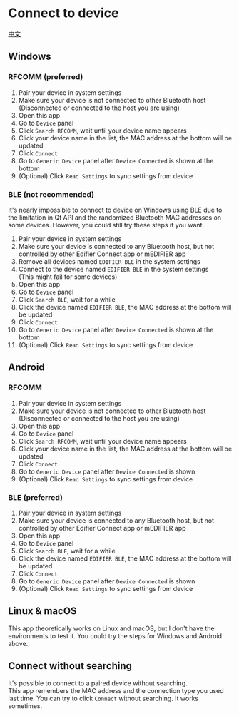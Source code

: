 # Connect to device

[中文](./connect_zh_CN.md)  
## Windows
### RFCOMM (preferred)

1. Pair your device in system settings
2. Make sure your device is not connected to other Bluetooth host  
(Disconnected or connected to the host you are using)
3. Open this app
4. Go to `Device` panel
5. Click `Search RFCOMM`, wait until your device name appears
6. Click your device name in the list, the MAC address at the bottom will be updated
7. Click `Connect`
8. Go to `Generic Device` panel after `Device Connected` is shown at the bottom
9. (Optional) Click `Read Settings` to sync settings from device

### BLE (not recommended)
It's nearly impossible to connect to device on Windows using BLE due to the limitation in Qt API and the randomized Bluetooth MAC addresses on some devices. However, you could still try these steps if you want.

1. Pair your device in system settings
2. Make sure your device is connected to any Bluetooth host, but not controlled by other Edifier Connect app or mEDIFIER app  
3. Remove all devices named `EDIFIER BLE` in the system settings
4. Connect to the device named `EDIFIER BLE` in the system settings  
(This might fail for some devices)
5. Open this app
6. Go to `Device` panel
7. Click `Search BLE`, wait for a while
8. Click the device named `EDIFIER BLE`, the MAC address at the bottom will be updated
9. Click `Connect`
10. Go to `Generic Device` panel after `Device Connected` is shown at the bottom
11. (Optional) Click `Read Settings` to sync settings from device

## Android
### RFCOMM

1. Pair your device in system settings
2. Make sure your device is not connected to other Bluetooth host  
(Disconnected or connected to the host you are using)
3. Open this app
4. Go to `Device` panel
5. Click `Search RFCOMM`, wait until your device name appears
6. Click your device name in the list, the MAC address at the bottom will be updated
7. Click `Connect`
8. Go to `Generic Device` panel after `Device Connected` is shown
9. (Optional) Click `Read Settings` to sync settings from device

### BLE (preferred)

1. Pair your device in system settings
2. Make sure your device is connected to any Bluetooth host, but not controlled by other Edifier Connect app or mEDIFIER app  
3. Open this app
4. Go to `Device` panel
5. Click `Search BLE`, wait for a while
6. Click the device named `EDIFIER BLE`, the MAC address at the bottom will be updated
7. Click `Connect`
8. Go to `Generic Device` panel after `Device Connected` is shown
9. (Optional) Click `Read Settings` to sync settings from device

## Linux & macOS
This app theoretically works on Linux and macOS, but I don't have the environments to test it. You could try the steps for Windows and Android above.

## Connect without searching
It's possible to connect to a paired device without searching.  
This app remembers the MAC address and the connection type you used last time. You can try to click `Connect` without searching. It works sometimes.
